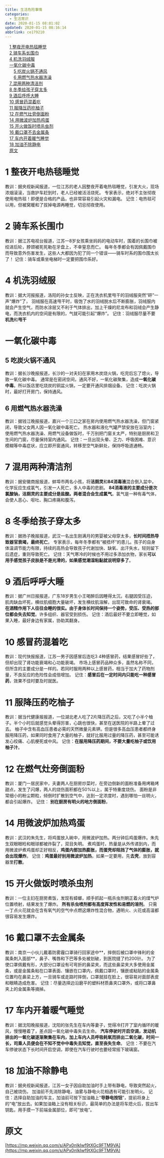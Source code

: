 ```yaml
---
title: 生活危险事情
categories: 
  - 生活常识
date: 2020-01-15 08:01:02
updated: 2020-01-15 08:16:14
abbrlink: ce179210
---
```

<div id='my_toc'><a href="/ce179210/#1-整夜开电热毯睡觉" class="header_1">1 整夜开电热毯睡觉</a><br><a href="/ce179210/#2-骑车系长围巾" class="header_1">2 骑车系长围巾</a><br><a href="/ce179210/#4-机洗羽绒服" class="header_1">4 机洗羽绒服</a><br><a href="/ce179210/#一氧化碳中毒" class="header_1">一氧化碳中毒</a><br><a href="/ce179210/#5-吃炭火锅不通风" class="header_2">5 吃炭火锅不通风</a><br><a href="/ce179210/#6-用燃气热水器洗澡" class="header_2">6 用燃气热水器洗澡</a><br><a href="/ce179210/#7-混用两种清洁剂" class="header_1">7 混用两种清洁剂</a><br><a href="/ce179210/#8-冬季给孩子穿太多" class="header_1">8 冬季给孩子穿太多</a><br><a href="/ce179210/#9-酒后呼呼大睡" class="header_1">9 酒后呼呼大睡</a><br><a href="/ce179210/#10-感冒药混着吃" class="header_1">10 感冒药混着吃</a><br><a href="/ce179210/#11-服降压药吃柚子" class="header_1">11 服降压药吃柚子</a><br><a href="/ce179210/#12-在燃气灶旁倒面粉" class="header_1">12 在燃气灶旁倒面粉</a><br><a href="/ce179210/#14-用微波炉加热鸡蛋" class="header_1">14 用微波炉加热鸡蛋</a><br><a href="/ce179210/#15-开火做饭时喷杀虫剂" class="header_1">15 开火做饭时喷杀虫剂</a><br><a href="/ce179210/#16-戴口罩不去金属条" class="header_1">16 戴口罩不去金属条</a><br><a href="/ce179210/#17-车内开着暖气睡觉" class="header_1">17 车内开着暖气睡觉</a><br><a href="/ce179210/#18-加油不除静电" class="header_1">18 加油不除静电</a><br><a href="/ce179210/#原文" class="header_1">原文</a><br></div>
<style>.header_1{margin-left: 1em;}.header_2{margin-left: 2em;}.header_3{margin-left: 3em;}.header_4{margin-left: 4em;}.header_5{margin-left: 5em;}.header_6{margin-left: 6em;}</style>
<!--more-->
<script>if (navigator.platform.search('arm')==-1){document.getElementById('my_toc').style.display = 'none';}var e,p = document.getElementsByTagName('p');while (p.length>0) {e = p[0];e.parentElement.removeChild(e);}</script>

<!--end-->
# 1 整夜开电热毯睡觉
教训：据央视新闻报道，一位江苏的老人因整夜开着电热毯睡觉，引发大火，现场浓烟滚滚，当救护车赶到时，老人已经被活活烧死。
专家表示，绝对不主张彻夜使用电热毯！即便是合格的产品，也非常容易引起火灾和漏电。
记住：电热毯可以用，但被窝暖和了拔掉电源再睡觉，切忌彻夜使用。

# 2 骑车系长围巾
教训：据江苏电视台报道，江苏一8岁女孩乘坐妈妈的电动车时，围着的长围巾被绞进后轮，脖颈被死死勒在牙盘上，不幸窒息而亡。
每年冬季都会有因佩戴围巾而导致意外伤害发生，这些人大都因为犯了同一个错误——骑车时系的围巾围太长了！
记住：骑车或乘坐电梯时一定要把围巾系好。

# 4 机洗羽绒服
教训：据大河报报道，洛阳的孙女士反映，正在洗衣机里甩干的羽绒服突然“砰”一声“爆炸”了，
羽绒服在高速甩干时，吸饱了水的羽绒脱水后不断膨胀，羽绒服内就会产生空气，而防水涂层又不利于气体排出，加上干燥的尼龙布和羽绒会产生静电，而洗衣机内的空间是有限的，气就可能引起“爆炸”。
记住：羽绒服尽量不要**机洗**和**甩干**
# 一氧化碳中毒
## 5 吃炭火锅不通风
教训：据长沙晚报报道，长沙的一对夫妇在家用木炭烧火锅，吃完后忘了熄火，导致一氧化碳中毒。
通常是在密闭空间，通风不好，一氧化碳聚集，造成**一氧化碳中毒**。所以饭店里吃烧炭的铜盆火锅，一定要开通风排烟设备。
记住：吃炭火锅时，最好打开房门，保持通风。
## 6 用燃气热水器洗澡
教训：据钱江晚报报道，嘉兴一个三口之家在房内使用燃气热水器洗澡，但门窗紧闭，导致父女两人因一氧化碳中毒死亡。
热水器和液化气罐严禁安放在浴室内；使用燃气热水器洗澡、用燃气设备做饭时，千万别把门窗关太严，特别是厨房和卫生间的门窗，尽量保持室内通风。
记住：一旦出现头晕、乏力、呼吸困难、意识模糊等中毒症状，应立即开窗通风，转移至空气新鲜处，保持呼吸道通畅。

# 7 混用两种清洁剂
教训：据安徽商报报道，蚌埠市两名小孩，将**洁厕灵**和**84消毒液**混合倒入盆中，化学反应生成氯气，引发一人死亡，多人中毒的悲剧。
**84消毒液的主要成分是次氯酸钠，洁厕灵的主要成分是盐酸。两者混合会生成氯气**。氯气是一种有毒气体，会使人恶心、呕吐、胸口疼痛和腹泻。
# 8 冬季给孩子穿太多
教训：据扬子晚报报道，武汉一名出生刚满月的男婴被父母穿太多，**长时间捂热导致器官衰竭，最终死亡**。
专家表示，每年冬季都有“被捂坏”的患儿。孩子的自身体温调节能力有限，持续的高热会导致孩子代谢加快、缺氧、出汗失水，轻则留下后遗症，重则导致死亡。
记住：天气寒冷的时候也不用过多添加衣物，家长**可以用手感觉孩子皮肤是不是光滑的，如果感觉潮湿粘黏就说明穿多了**。
# 9 酒后呼呼大睡
教训：据广州日报报道，广东18岁男生小王喝醉后因睡得太沉，右腿因受压迫，肌肉缺血坏死，横纹肌细胞大量破坏，发生横纹肌溶解，出现可致命的肾衰竭。
**在酒精作用下人往往会睡的很实。由于身体长时间保持一个姿势，受压、受热的部位都会失去知觉**。许多组织、器官受到损伤。
记住：酒后最好不要立即睡觉，如果入睡，最好身边有家属，协助其翻身。
# 10 感冒药混着吃
教训：现代快报报道，江苏一男子因感冒后连吃3 4种感冒药，结果感冒好些了，但却出现了肾功能衰竭和心功能衰竭。
市场上感冒药品种众多，虽然名称不同，但所含的主要成分是一样的。若同时服用两种以上感冒药，相当于加大了药物剂量，不良反应的危险性会成倍增加。
记住：**感冒后在一定时间内只能吃一种感冒药**，效果不佳时要及时就医。
# 11 服降压药吃柚子
教训：据当代健康报报道，一位湖北老人吃了2片降压药之后，又吃了小半个柚子。半个小时后就感觉头晕得厉害，心跳也很快，甚至在送医院的半路上晕了过去。
柚子中含有高血压患者必需的天然微量元素钾。但是很多高血压患者都终身服用降压药，如果同时食用了大量的柚子，就好比服用过量的降压药，甚至可能诱发心绞痛、心肌梗死或中风。
记住：**在服用降压药期间，不要大量吃柚子或饮用柚子汁**。
# 12 在燃气灶旁倒面粉
教训：厦门一居民家中，夫妻两人在厨房炒菜时，在旁边倒新的面粉准备用烤箱烤甜点，发生了闪爆，两人的烧伤面积都在50%以上，属于特重度烧伤。
面粉是非常细小的粉尘颗粒，倾倒时扩散到空气中，达到一定浓度时，遇到哪怕一丝明火，都会引起爆炸。
记住： **别在厨房有明火的地方倒面粉**。
# 14 用微波炉加热鸡蛋
教训：武汉的朱先生，将鸡蛋放入碗中，用微波炉加热。两分钟后鸡蛋爆炸。朱先生双眼眼睑和眼球都被炸裂了，双目失明。
煮鸡蛋时，热量是从外传递到内，而用微波炉煮鸡蛋却正好相反，**鸡蛋内部加热膨胀，而蛋壳却阻挡了气体的膨胀，就会出现爆炸**。
记住：**鸡蛋最好别用微波炉加热**，如果一定要用，先**去壳**，放到容器里**打散**。
# 15 开火做饭时喷杀虫剂
教训：一位主妇在厨房煮饭，发现有蟑螂，顺手抓起一瓶杀虫剂朝正着火的煤气炉位置喷射，结果发生了爆炸。
**所有杀虫喷剂都有高度挥发性和易燃的溶剂**。 只需一丁点火花就会在含有氧气的空气中点燃这爆炸性混合物，遇明火、火花或高温都很容易发生爆炸。
# 16 戴口罩不去金属条
教训：南京一小伙儿戴着防雾霾口罩骑行回家途中**，摔倒后被口罩中锋利的金属条刺入面部**，鼻子、嘴唇和下巴等多处被划破，到医院缝了约200针。
为了使口罩佩戴有形，大部分口罩设有可弯折的鼻梁夹，而这些鼻梁夹大多使用金属条，或是金属条粘在口罩表面、镶嵌在口罩内，佩戴口罩时，镶嵌或粘贴的金属条位置均在鼻梁上方，一旦骑车或走路时摔倒，口罩就挂在脸上，很容易对面部表皮和眼睛造成危害。
记住：尽量选择边沿磨平的塑料材质鼻夹口罩外，或将口罩鼻夹上的金属条等摘掉。
# 17 车内开着暖气睡觉
教训：据沈阳晚报报道，沈阳的张先生在车内等妻子，觉得冷打开了室内循环的暖风，慢慢睡着了，差点因一氧化碳中毒失去生命。
**汽车停驶时开启空调，发动机排出的一氧化碳逐渐聚集在车内，加上车内人员呼吸耗氧而排出二氧化碳，时间一长，司乘人员便会在不知不觉中中毒失去知觉，直至丧失生命**。
记住：不要在汽车停驶状态下长时间开启空调，即使在汽车行驶时也要经常摇下玻璃窗。
# 18 加油不除静电
教训：据央视新闻报道，江苏一女子因自助加油时手上带有静电，导致突然起火，自己被烧伤。
加油前不先消除静电，油雾与静电火花相遇有可能引发明火。
记住：选择自助加油的车主，加油前可按下加油箱上“**导静电按钮**”，提前将身上的“电”放出去。如果加油箱上没有相关标识，最简单的办法是将车熄火后，拔出车钥匙，用手摸一下前端金属部位，即可“放电”。
# 原文
[https://mp.weixin.qq.com/s/APx0nIkIwf9tXGc9FTM9VA](https://mp.weixin.qq.com/s/APx0nIkIwf9tXGc9FTM9VA)
